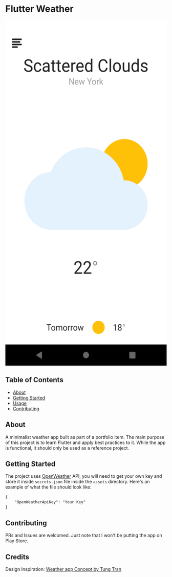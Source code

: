 # Flutter Weather

<img src="screenshots/screenshot.png" alt="screenshot" width="540" height="1080"/>

## Table of Contents

- [About](#about)
- [Getting Started](#getting_started)
- [Usage](#usage)
- [Contributing](#contributing)

## About

A minimalist weather app built as part of a portfolio item. The main purpose of this project is to learn Flutter and apply best practices to it. While the app is functional, it should only be used as a reference project.

## Getting Started

The project uses [OpenWeather](https://openweathermap.org/) API, you will need to get your own key and store it inside `secrets.json` file inside the `assets` directory. Here's an example of what the file should look like:

```
{
    "OpenWeatherApiKey": "Your Key"
}
```

## Contributing

PRs and Issues are welcomed. Just note that I won't be putting the app on Play Store.

## Credits

Design Inspiration: [Weather app Concept by Tung Tran](https://www.uplabs.com/posts/weather-app-concept-part-1)

